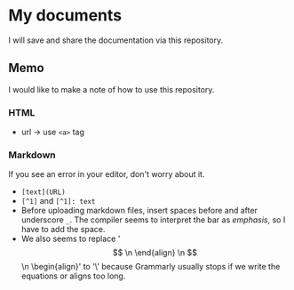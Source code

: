 # My documents
I will save and share the documentation via this repository.

## Memo

I would like to make a note of how to use this repository.

### HTML

- url $\rightarrow$ use `<a>` tag

### Markdown

If you see an error in your editor, don't worry about it.

- `[text](URL)`
- `[^1]` and `[^1]: text` 
- Before uploading markdown files, insert spaces before and after underscore `_`. The compiler seems to interpret the bar as *emphasis*, so I have to add the space.
- We also seems to replace '$$ \n \end{align} \n $$ \n \begin{align}' to '\\' because Grammarly usually stops if we write the equations or aligns too long.  
